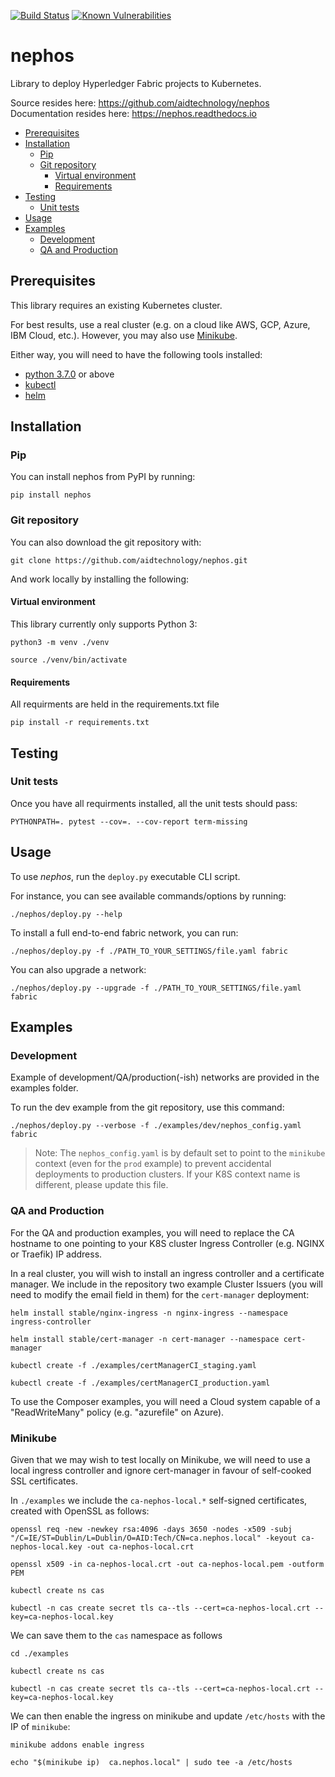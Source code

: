 [![Build Status](https://travis-ci.com/aidtechnology/nephos.svg?branch=master)](https://travis-ci.com/aidtechnology/nephos)
[![Known Vulnerabilities](https://snyk.io/test/github/aidtechnology/nephos/badge.svg?targetFile=requirements.txt)](https://snyk.io/test/github/aidtechnology/nephos?targetFile=requirements.txt)
[![<Sonarcloud quality gate>](https://sonarcloud.io/api/project_badges/measure?project=aidtechnology_nephos&metric=alert_status)](https://sonarcloud.io/dashboard?id=aidtechnology_nephos)

# nephos

Library to deploy Hyperledger Fabric projects to Kubernetes.

Source resides here: https://github.com/aidtechnology/nephos
Documentation resides here: https://nephos.readthedocs.io

   * [Prerequisites](#prerequisites)
   * [Installation](#installation)
      * [Pip](#pip)
      * [Git repository](#git-repository)
         * [Virtual environment](#virtual-environment)
         * [Requirements](#requirements)
   * [Testing](#testing)
      * [Unit tests](#unit-tests)
   * [Usage](#usage)
   * [Examples](#examples)
      * [Development](#development)
      * [QA and Production](#qa-and-production)

## Prerequisites

This library requires an existing Kubernetes cluster.

For best results, use a real cluster (e.g. on a cloud like AWS, GCP, Azure, IBM Cloud, etc.). However, you may also use [Minikube](https://kubernetes.io/docs/setup/minikube/).

Either way, you will need to have the following tools installed:

- [python 3.7.0](https://www.python.org/downloads/release/python-370/) or above
- [kubectl](https://kubernetes.io/docs/tasks/tools/install-kubectl/)
- [helm](https://docs.helm.sh/using_helm/#installing-helm)

## Installation

### Pip

You can install nephos from PyPI by running:

    pip install nephos

### Git repository

You can also download the git repository with:

    git clone https://github.com/aidtechnology/nephos.git

And work locally by installing the following:

#### Virtual environment

This library currently only supports Python 3:

    python3 -m venv ./venv

    source ./venv/bin/activate

#### Requirements

All requirments are held in the requirements.txt file

    pip install -r requirements.txt

## Testing

### Unit tests

Once you have all requirments installed, all the unit tests should pass:

    PYTHONPATH=. pytest --cov=. --cov-report term-missing

## Usage

To use *nephos*, run the `deploy.py` executable CLI script.

For instance, you can see available commands/options by running:

    ./nephos/deploy.py --help

To install a full end-to-end fabric network, you can run:

    ./nephos/deploy.py -f ./PATH_TO_YOUR_SETTINGS/file.yaml fabric

You can also upgrade a network:

    ./nephos/deploy.py --upgrade -f ./PATH_TO_YOUR_SETTINGS/file.yaml fabric


## Examples

### Development

Example of development/QA/production(-ish) networks are provided in the examples folder.

To run the dev example from the git repository, use this command:

    ./nephos/deploy.py --verbose -f ./examples/dev/nephos_config.yaml fabric

> Note: The `nephos_config.yaml` is by default set to point to the `minikube` context (even for the `prod` example) to prevent accidental deployments to production clusters. If your K8S context name is different, please update this file.

### QA and Production

For the QA and production examples, you will need to replace the CA hostname to one pointing to your K8S cluster Ingress Controller  (e.g. NGINX or Traefik) IP address.

In a real cluster, you will wish to install an ingress controller and a certificate manager. We include in the repository two example Cluster Issuers (you will need to modify the email field in them) for the `cert-manager` deployment:

    helm install stable/nginx-ingress -n nginx-ingress --namespace ingress-controller

    helm install stable/cert-manager -n cert-manager --namespace cert-manager

    kubectl create -f ./examples/certManagerCI_staging.yaml

    kubectl create -f ./examples/certManagerCI_production.yaml

To use the Composer examples, you will need a Cloud system capable of a "ReadWriteMany" policy (e.g. "azurefile" on Azure).

### Minikube

Given that we may wish to test locally on Minikube, we will need to use a local ingress controller and ignore cert-manager in favour of self-cooked SSL certificates.

In `./examples` we include the `ca-nephos-local.*` self-signed certificates, created with OpenSSL as follows:

    openssl req -new -newkey rsa:4096 -days 3650 -nodes -x509 -subj "/C=IE/ST=Dublin/L=Dublin/O=AID:Tech/CN=ca.nephos.local" -keyout ca-nephos-local.key -out ca-nephos-local.crt

    openssl x509 -in ca-nephos-local.crt -out ca-nephos-local.pem -outform PEM

    kubectl create ns cas

    kubectl -n cas create secret tls ca--tls --cert=ca-nephos-local.crt --key=ca-nephos-local.key

We can save them to the `cas` namespace as follows

    cd ./examples

    kubectl create ns cas

    kubectl -n cas create secret tls ca--tls --cert=ca-nephos-local.crt --key=ca-nephos-local.key

We can then enable the ingress on minikube and update `/etc/hosts` with the IP of `minikube`:

    minikube addons enable ingress

    echo "$(minikube ip)  ca.nephos.local" | sudo tee -a /etc/hosts

